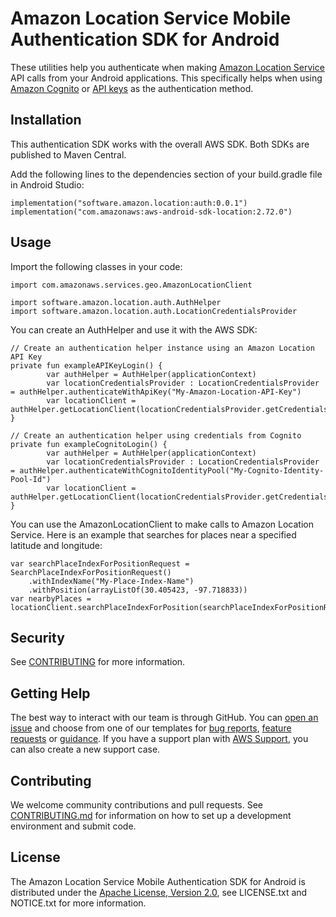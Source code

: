 # Amazon Location Service Mobile Authentication SDK for Android

These utilities help you authenticate when making [Amazon Location Service](https://aws.amazon.com/location/) API calls from your Android applications. This specifically helps when using [Amazon Cognito](https://docs.aws.amazon.com/location/latest/developerguide/authenticating-using-cognito.html) or [API keys](https://docs.aws.amazon.com/location/latest/developerguide/using-apikeys.html) as the authentication method.

## Installation

This authentication SDK works with the overall AWS SDK. Both SDKs are published to Maven Central.

Add the following lines to the dependencies section of your build.gradle file in Android Studio:

```
implementation("software.amazon.location:auth:0.0.1")
implementation("com.amazonaws:aws-android-sdk-location:2.72.0")
```

## Usage

Import the following classes in your code:

```
import com.amazonaws.services.geo.AmazonLocationClient

import software.amazon.location.auth.AuthHelper
import software.amazon.location.auth.LocationCredentialsProvider
```

You can create an AuthHelper and use it with the AWS SDK:

```
// Create an authentication helper instance using an Amazon Location API Key
private fun exampleAPIKeyLogin() {
        var authHelper = AuthHelper(applicationContext)
        var locationCredentialsProvider : LocationCredentialsProvider = authHelper.authenticateWithApiKey("My-Amazon-Location-API-Key")
        var locationClient = authHelper.getLocationClient(locationCredentialsProvider.getCredentialsProvider())
}
```

```
// Create an authentication helper using credentials from Cognito
private fun exampleCognitoLogin() {
        var authHelper = AuthHelper(applicationContext)
        var locationCredentialsProvider : LocationCredentialsProvider = authHelper.authenticateWithCognitoIdentityPool("My-Cognito-Identity-Pool-Id")
        var locationClient = authHelper.getLocationClient(locationCredentialsProvider.getCredentialsProvider())
}
```

You can use the AmazonLocationClient to make calls to Amazon Location Service. Here is an example that searches for places near a specified latitude and longitude:

```
var searchPlaceIndexForPositionRequest = SearchPlaceIndexForPositionRequest()
    .withIndexName("My-Place-Index-Name")
    .withPosition(arrayListOf(30.405423, -97.718833))
var nearbyPlaces = locationClient.searchPlaceIndexForPosition(searchPlaceIndexForPositionRequest)
```

## Security

See [CONTRIBUTING](CONTRIBUTING.md#security-issue-notifications) for more information.

## Getting Help

The best way to interact with our team is through GitHub.
You can [open an issue](https://github.com/aws-geospatial/amazon-location-mobile-auth-sdk-android/issues/new/choose) and choose from one of our templates for
[bug reports](https://github.com/aws-geospatial/amazon-location-mobile-auth-sdk-android/issues/new?assignees=&labels=bug%2C+needs-triage&template=---bug-report.md&title=),
[feature requests](https://github.com/aws-geospatial/amazon-location-mobile-auth-sdk-android/issues/new?assignees=&labels=feature-request&template=---feature-request.md&title=)
or [guidance](https://github.com/aws-geospatial/amazon-location-mobile-auth-sdk-android/issues/new?assignees=&labels=guidance%2C+needs-triage&template=---questions---help.md&title=).
If you have a support plan with [AWS Support](https://aws.amazon.com/premiumsupport/), you can also create a new support case.

## Contributing

We welcome community contributions and pull requests. See [CONTRIBUTING.md](https://github.com/aws-geospatial/amazon-location-mobile-auth-sdk-android/blob/master/CONTRIBUTING.md) for information on how to set up a development environment and submit code.

## License

The Amazon Location Service Mobile Authentication SDK for Android is distributed under the
[Apache License, Version 2.0](http://www.apache.org/licenses/LICENSE-2.0),
see LICENSE.txt and NOTICE.txt for more information.
